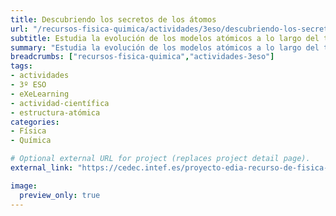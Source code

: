 ```yaml
---
title: Descubriendo los secretos de los átomos
url: "/recursos-fisica-quimica/actividades/3eso/descubriendo-los-secretos-de-los-atomos"
subtitle: Estudia la evolución de los modelos atómicos a lo largo del tiempo hasta llegar al modelo atómico actual
summary: "Estudia la evolución de los modelos atómicos a lo largo del tiempo hasta llegar al modelo atómico actual."
breadcrumbs: ["recursos-fisica-quimica","actividades-3eso"]
tags:
- actividades
- 3º ESO
- eXeLearning
- actividad-científica
- estructura-atómica
categories:
- Física
- Química

# Optional external URL for project (replaces project detail page).
external_link: "https://cedec.intef.es/proyecto-edia-recurso-de-fisica-y-quimica-para-3o-de-secundaria-descubriendo-los-secretos-del-atomo/"

image:
  preview_only: true
---
```


